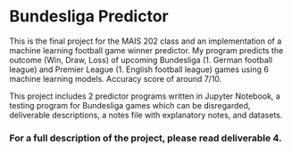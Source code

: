# Bundesliga Predictor

This is the final project for the MAIS 202 class and an implementation of a machine learning football game winner predictor.
My program predicts the outcome (Win, Draw, Loss) of upcoming Bundesliga (1. German football league) and Premier League (1. English football league) games using 6 machine learning models. Accuracy score of around 7/10.

This project includes 2 predictor programs written in Jupyter Notebook, a testing program for Bundesliga games which can be disregarded, deliverable descriptions, a notes file with explanatory notes, and datasets.

### For a full description of the project, please read deliverable 4.
